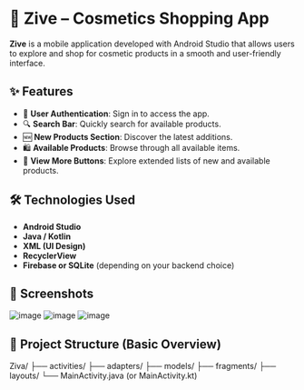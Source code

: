 # 💄 Zive – Cosmetics Shopping App

**Zive** is a mobile application developed with Android Studio that allows users to explore and shop for cosmetic products in a smooth and user-friendly interface.

## ✨ Features

- 🔐 **User Authentication**: Sign in to access the app.
- 🔍 **Search Bar**: Quickly search for available products.
- 🆕 **New Products Section**: Discover the latest additions.
- 🛍️ **Available Products**: Browse through all available items.
- 🔘 **View More Buttons**: Explore extended lists of new and available products.

## 🛠 Technologies Used

- **Android Studio**
- **Java / Kotlin**
- **XML (UI Design)**
- **RecyclerView**
- **Firebase or SQLite** (depending on your backend choice)

## 📱 Screenshots
![image](https://github.com/user-attachments/assets/9eca11da-2a25-4c60-8c34-d9207fe0df1a)
![image](https://github.com/user-attachments/assets/99a5c52e-da63-4e4b-ad28-3d36466690ce)
![image](https://github.com/user-attachments/assets/68b79e9f-1458-436b-b1c8-8a6a5300dfcf)





## 📁 Project Structure (Basic Overview)
Ziva/
├── activities/
├── adapters/
├── models/
├── fragments/
├── layouts/
└── MainActivity.java (or MainActivity.kt)
